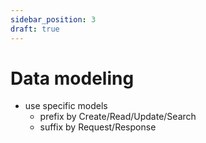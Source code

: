 ```yaml
---
sidebar_position: 3
draft: true
---
```

# Data modeling

- use specific models
    - prefix by Create/Read/Update/Search
    - suffix by Request/Response